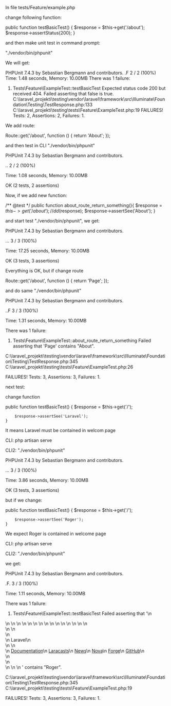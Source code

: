 In file tests/Feature/example.php

change following function:

public function testBasicTest()
    {
        $response = $this->get('/about');
        $response->assertStatus(200);
    }

and then make unit test in command prompt:

"./vendor/bin/phpunit"

We will get:

PHPUnit 7.4.3 by Sebastian Bergmann and contributors.
.F                                                                  2 / 2 (100%)
Time: 1.48 seconds, Memory: 10.00MB
There was 1 failure:
1) Tests\Feature\ExampleTest::testBasicTest
Expected status code 200 but received 404.
Failed asserting that false is true.
C:\laravel_projekti\testing\vendor\laravel\framework\src\Illuminate\Foundation\Testing\TestResponse.php:133
C:\laravel_projekti\testing\tests\Feature\ExampleTest.php:19
FAILURES!
Tests: 2, Assertions: 2, Failures: 1.

We add route:

Route::get('/about', function () {
    return 'About';
});

and then test in CLI   "./vendor/bin/phpunit"

PHPUnit 7.4.3 by Sebastian Bergmann and contributors.

..                                                                  2 / 2 (100%)

Time: 1.08 seconds, Memory: 10.00MB

OK (2 tests, 2 assertions)

Now, if we add new function:

/** @test */
    public function about_route_return_something(){
        $response = $this->get('/about');
        //dd($response);
        $response->assertSee('About');
    }

and start test "./vendor/bin/phpunit", we get:


PHPUnit 7.4.3 by Sebastian Bergmann and contributors.

...                                                                 3 / 3 (100%)

Time: 17.25 seconds, Memory: 10.00MB

OK (3 tests, 3 assertions)

Everything is OK, but if change route



Route::get('/about', function () {
    return 'Page';
});

and do same    "./vendor/bin/phpunit"

PHPUnit 7.4.3 by Sebastian Bergmann and contributors.

..F                                                                 3 / 3 (100%)

Time: 1.31 seconds, Memory: 10.00MB

There was 1 failure:

1) Tests\Feature\ExampleTest::about_route_return_something
Failed asserting that 'Page' contains "About".

C:\laravel_projekti\testing\vendor\laravel\framework\src\Illuminate\Foundation\Testing\TestResponse.php:345
C:\laravel_projekti\testing\tests\Feature\ExampleTest.php:26

FAILURES!
Tests: 3, Assertions: 3, Failures: 1.

next test:

change function

 public function testBasicTest()
    {
        $response = $this->get('/');

        $response->assertSee('Laravel');
    }


It means Laravel must be contained in welcom page

CLI: php artisan serve

CLI2:    "./vendor/bin/phpunit"

PHPUnit 7.4.3 by Sebastian Bergmann and contributors.

...                                                                 3 / 3 (100%)

Time: 3.86 seconds, Memory: 10.00MB

OK (3 tests, 3 assertions)

but if we change:



 public function testBasicTest()
    {
        $response = $this->get('/');

        $response->assertSee('Roger');
    }


  We expect Roger is contained in welcome page

CLI: php artisan serve

CLI2:    "./vendor/bin/phpunit"

we get:

PHPUnit 7.4.3 by Sebastian Bergmann and contributors.

.F.                                                                 3 / 3 (100%)

Time: 1.11 seconds, Memory: 10.00MB

There was 1 failure:

1) Tests\Feature\ExampleTest::testBasicTest
Failed asserting that '<!doctype html>\n
<html lang="en">\n
    <head>\n
        <meta charset="utf-8">\n
        <meta http-equiv="X-UA-Compatible" content="IE=edge">\n
        <meta name="viewport" content="width=device-width, initial-scale=1">\n
\n
        <title>Laravel</title>\n
\n
        <!-- Fonts -->\n
        <link href="https://fonts.googleapis.com/css?family=Nunito:200,600" rel="stylesheet" type="text/css">\n
\n
        <!-- Styles -->\n
        <style>\n
            html, body {\n
                background-color: #fff;\n
                color: #636b6f;\n
                font-family: 'Nunito', sans-serif;\n
                font-weight: 200;\n
                height: 100vh;\n
                margin: 0;\n
            }\n
\n
            .full-height {\n
                height: 100vh;\n
            }\n
\n
            .flex-center {\n
                align-items: center;\n
                display: flex;\n
                justify-content: center;\n
            }\n
\n
            .position-ref {\n
                position: relative;\n
            }\n
\n
            .top-right {\n
                position: absolute;\n
                right: 10px;\n
                top: 18px;\n
            }\n
\n
            .content {\n
                text-align: center;\n
            }\n
\n
            .title {\n
                font-size: 84px;\n
            }\n
\n
            .links > a {\n
                color: #636b6f;\n
                padding: 0 25px;\n
                font-size: 12px;\n
                font-weight: 600;\n
                letter-spacing: .1rem;\n
                text-decoration: none;\n
                text-transform: uppercase;\n
            }\n
\n
            .m-b-md {\n
                margin-bottom: 30px;\n
            }\n
        </style>\n
    </head>\n
    <body>\n
        <div class="flex-center position-ref full-height">\n
            \n
            <div class="content">\n
                <div class="title m-b-md">\n
                    Laravel\n
                </div>\n
\n
                <div class="links">\n
                    <a href="https://laravel.com/docs">Documentation</a>\n
                    <a href="https://laracasts.com">Laracasts</a>\n
                    <a href="https://laravel-news.com">News</a>\n
                    <a href="https://nova.laravel.com">Nova</a>\n
                    <a href="https://forge.laravel.com">Forge</a>\n
                    <a href="https://github.com/laravel/laravel">GitHub</a>\n
                </div>\n
            </div>\n
        </div>\n
    </body>\n
</html>\n
' contains "Roger".

C:\laravel_projekti\testing\vendor\laravel\framework\src\Illuminate\Foundation\Testing\TestResponse.php:345
C:\laravel_projekti\testing\tests\Feature\ExampleTest.php:19

FAILURES!
Tests: 3, Assertions: 3, Failures: 1.

